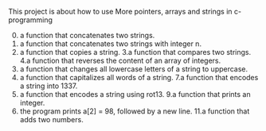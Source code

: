 This project is about how to use More pointers, arrays and strings in c-programming
 
0. a function that concatenates two strings.
1.  a function that concatenates two strings with integer n.
2. a function that copies a string.
3.a function that compares two strings.
4.a function that reverses the content of an array of integers.
5. a function that changes all lowercase letters of a string to uppercase.
6. a function that capitalizes all words of a string.
7.a function that encodes a string into 1337.
8. a function that encodes a string using rot13.
9.a function that prints an integer.
10. the program prints a[2] = 98, followed by a new line.
11.a function that adds two numbers.
